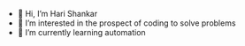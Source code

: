 - 👋 Hi, I’m Hari Shankar
- 👀 I’m interested in the prospect of coding to solve problems
- 🌱 I’m currently learning automation

<!---
hari-qa3/hari-qa3 is a ✨ special ✨ repository because its `README.md` (this file) appears on your GitHub profile.
You can click the Preview link to take a look at your changes.
--->
